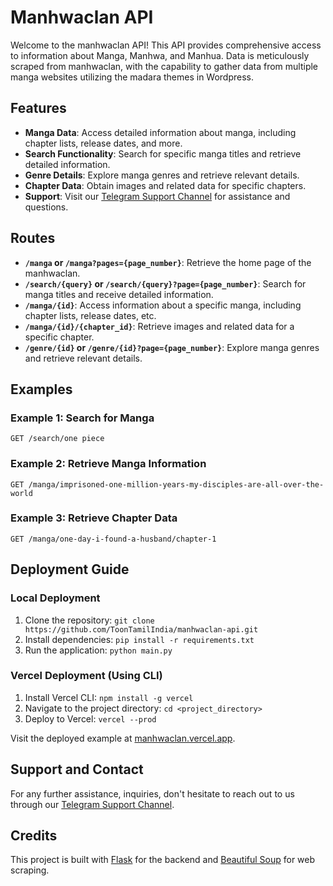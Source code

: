 # Manhwaclan API

Welcome to the manhwaclan API! This API provides comprehensive access to information about Manga, Manhwa, and Manhua. Data is meticulously scraped from  manhwaclan, with the capability to gather data from multiple manga websites utilizing the madara themes in Wordpress.

## Features

- **Manga Data**: Access detailed information about manga, including chapter lists, release dates, and more.
- **Search Functionality**: Search for specific manga titles and retrieve detailed information.
- **Genre Details**: Explore manga genres and retrieve relevant details.
- **Chapter Data**: Obtain images and related data for specific chapters.
- **Support**: Visit our [Telegram Support Channel](https://telegram.me/toontamilindia) for assistance and questions.

## Routes

- **`/manga` or `/manga?pages={page_number}`**: Retrieve the home page of the manhwaclan.
- **`/search/{query}` or `/search/{query}?page={page_number}`**: Search for manga titles and receive detailed information.
- **`/manga/{id}`**: Access information about a specific manga, including chapter lists, release dates, etc.
- **`/manga/{id}/{chapter_id}`**: Retrieve images and related data for a specific chapter.
- **`/genre/{id}` or `/genre/{id}?page={page_number}`**: Explore manga genres and retrieve relevant details.

## Examples

### Example 1: Search for Manga

```http
GET /search/one piece
```

### Example 2: Retrieve Manga Information

```http
GET /manga/imprisoned-one-million-years-my-disciples-are-all-over-the-world
```
### Example 3: Retrieve Chapter Data

```http
GET /manga/one-day-i-found-a-husband/chapter-1
```
## Deployment Guide

### Local Deployment

1. Clone the repository: `git clone https://github.com/ToonTamilIndia/manhwaclan-api.git`
2. Install dependencies: `pip install -r requirements.txt`
3. Run the application: `python main.py`

### Vercel Deployment (Using CLI)

1. Install Vercel CLI: `npm install -g vercel`
2. Navigate to the project directory: `cd <project_directory>`
3. Deploy to Vercel: `vercel --prod`

Visit the deployed example at [manhwaclan.vercel.app](https://manhwaclan.vercel.app/).

## Support and Contact

For any further assistance, inquiries, don't hesitate to reach out to us through our [Telegram Support Channel](https://telegram.me/toontamilindia).

## Credits

This project is built with [Flask](https://flask.palletsprojects.com/) for the backend and [Beautiful Soup](https://www.crummy.com/software/BeautifulSoup/) for web scraping.






